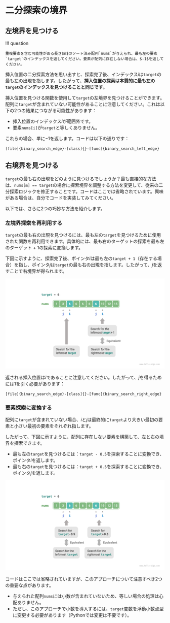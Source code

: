 # 二分探索の境界

## 左境界を見つける

!!! question

    重複要素を含む可能性がある長さ$n$のソート済み配列`nums`が与えられ、最も左の要素`target`のインデックスを返してください。要素が配列に存在しない場合は、$-1$を返してください。

挿入位置の二分探索方法を思い出すと、探索完了後、インデックス$i$は`target`の最も左の出現を指します。したがって、**挿入位置の探索は本質的に最も左の`target`のインデックスを見つけることと同じです**。

挿入位置を見つける関数を使用して`target`の左境界を見つけることができます。配列に`target`が含まれていない可能性があることに注意してください。これは以下の2つの結果につながる可能性があります：

- 挿入位置のインデックス$i$が範囲外です。
- 要素`nums[i]`が`target`と等しくありません。

これらの場合、単に$-1$を返します。コードは以下の通りです：

```src
[file]{binary_search_edge}-[class]{}-[func]{binary_search_left_edge}
```

## 右境界を見つける

`target`の最も右の出現をどのように見つけるでしょうか？最も直接的な方法は、`nums[m] == target`の場合に探索境界を調整する方法を変更して、従来の二分探索ロジックを修正することです。コードはここでは省略されています。興味がある場合は、自分でコードを実装してみてください。

以下では、さらに2つの巧妙な方法を紹介します。

### 左境界探索を再利用する

`target`の最も右の出現を見つけるには、最も左の`target`を見つけるために使用された関数を再利用できます。具体的には、最も右のターゲットの探索を最も左のターゲット + 1の探索に変換します。

下図に示すように、探索完了後、ポインタ$i$は最も左の`target + 1`（存在する場合）を指し、ポインタ$j$は`target`の最も右の出現を指します。したがって、$j$を返すことで右境界が得られます。

![Transforming the search for the right boundary into the search for the left boundary](binary_search_edge.assets/binary_search_right_edge_by_left_edge.png)

返される挿入位置は$i$であることに注意してください。したがって、$j$を得るためには1を引く必要があります：

```src
[file]{binary_search_edge}-[class]{}-[func]{binary_search_right_edge}
```

### 要素探索に変換する

配列に`target`が含まれていない場合、$i$と$j$は最終的に`target`より大きい最初の要素と小さい最初の要素をそれぞれ指します。

したがって、下図に示すように、配列に存在しない要素を構築して、左と右の境界を探索できます。

- 最も左の`target`を見つけるには：`target - 0.5`を探索することに変換でき、ポインタ$i$を返します。
- 最も右の`target`を見つけるには：`target + 0.5`を探索することに変換でき、ポインタ$j$を返します。

![Transforming the search for boundaries into the search for an element](binary_search_edge.assets/binary_search_edge_by_element.png)

コードはここでは省略されていますが、このアプローチについて注意すべき2つの重要な点があります。

- 与えられた配列`nums`には小数が含まれていないため、等しい場合の処理は心配ありません。
- ただし、このアプローチで小数を導入するには、`target`変数を浮動小数点型に変更する必要があります（Pythonでは変更は不要です）。
